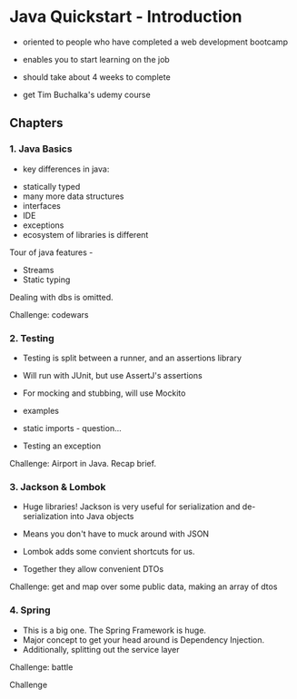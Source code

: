 # Java Quickstart - Introduction

* oriented to people who have completed a web development bootcamp
* enables you to start learning on the job
* should take about 4 weeks to complete

* get Tim Buchalka's udemy course

## Chapters

### 1. Java Basics
* key differences in java:
- statically typed
- many more data structures
- interfaces
- IDE
- exceptions
- ecosystem of libraries is different

Tour of java features -

* Streams
* Static typing

Dealing with dbs is omitted.

Challenge: codewars
 
### 2. Testing

* Testing is split between a runner, and an assertions library
* Will run with JUnit, but use AssertJ's assertions
* For mocking and stubbing, will use Mockito

* examples

- static imports - question...

* Testing an exception

Challenge: Airport in Java. Recap brief.

### 3. Jackson & Lombok

* Huge libraries! Jackson is very useful for serialization and de-serialization into Java objects
* Means you don't have to muck around with JSON

* Lombok adds some convient shortcuts for us.

* Together they allow convenient DTOs

Challenge: get and map over some public data, making an array of dtos

### 4. Spring

* This is a big one. The Spring Framework is huge. 
* Major concept to get your head around is Dependency Injection.
* Additionally, splitting out the service layer

Challenge: battle

Challenge
